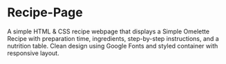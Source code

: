# Recipe-Page
A simple HTML &amp; CSS recipe webpage that displays a Simple Omelette Recipe with preparation time, ingredients, step-by-step instructions, and a nutrition table. Clean design using Google Fonts and styled container with responsive layout.
